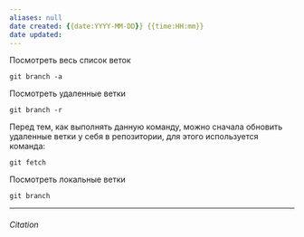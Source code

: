 ```yaml
---
aliases: null
date created: {{date:YYYY-MM-DD}} {{time:HH:mm}}
date updated:
---
```


Посмотреть весь список веток

```
git branch -a
```


Посмотреть удаленные ветки

```
git branch -r
```

Перед тем, как выполнять данную команду, можно сначала обновить удаленные ветки у себя в репозитории, для этого используется команда:
```
git fetch
```

Посмотреть локальные ветки
```
git branch
```

---

###### Citation
